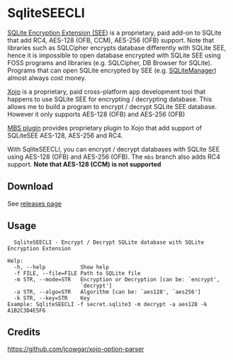 # SqliteSEECLI
[SQLite Encryption Extension (SEE)](https://sqlite.org/com/see.html) is a proprietary,
paid add-on to SQLite that add RC4, AES-128 (OFB, CCM), AES-256 (OFB) support.
Note that libraries such as SQLCipher encrypts database differently with SQLite SEE,
hence it is impossible to open database encrypted with SQLite SEE using FOSS programs and
libraries (e.g. SQLCipher, DB Browser for SQLite). Programs that can open SQLite encrypted
by SEE (e.g. [SQLiteManager](https://sqlabs.com/sqlitemanager)) almost always cost money.

[Xojo](https://www.xojo.com/) is a proprietary, paid cross-platform app development tool
that happens to use SQLite SEE for encrypting / decrypting database.
This allows me to build a program to encrypt / decrypt SQLite SEE database.
However it only supports AES-128 (OFB) and AES-256 (OFB)

[MBS plugin](https://www.monkeybreadsoftware.de/) provides proprietary plugin to Xojo
that add support of SQLiteSEE AES-128, AES-256 and RC4.

With SqliteSEECLI, you can encrypt / decrypt databases with SQLite SEE using
AES-128 (OFB) and AES-256 (OFB). The `mbs` branch also adds RC4 support.
**Note that AES-128 (CCM) is not supported**

## Download
See [releases page](https://github.com/laggykiller/SqliteSEECLI/releases)

## Usage
```
  SqliteSEECLI - Encrypt / Decrypt SQLite database with SQLite Encryption Extension

Help:
  -h, --help           Show help
  -f FILE, --file=FILE Path to SQLite file
  -m STR, --mode=STR   Encryption or Decryption [can be: `encrypt',
                       `decrypt']
  -a STR, --algo=STR   Algorithm [can be: `aes128', `aes256']
  -k STR, --key=STR    Key
Example: SqliteSEECLI -f secret.sqlite3 -m decrypt -a aes128 -k A1B2C3D4E5F6
```

## Credits
https://github.com/jcowgar/xojo-option-parser
